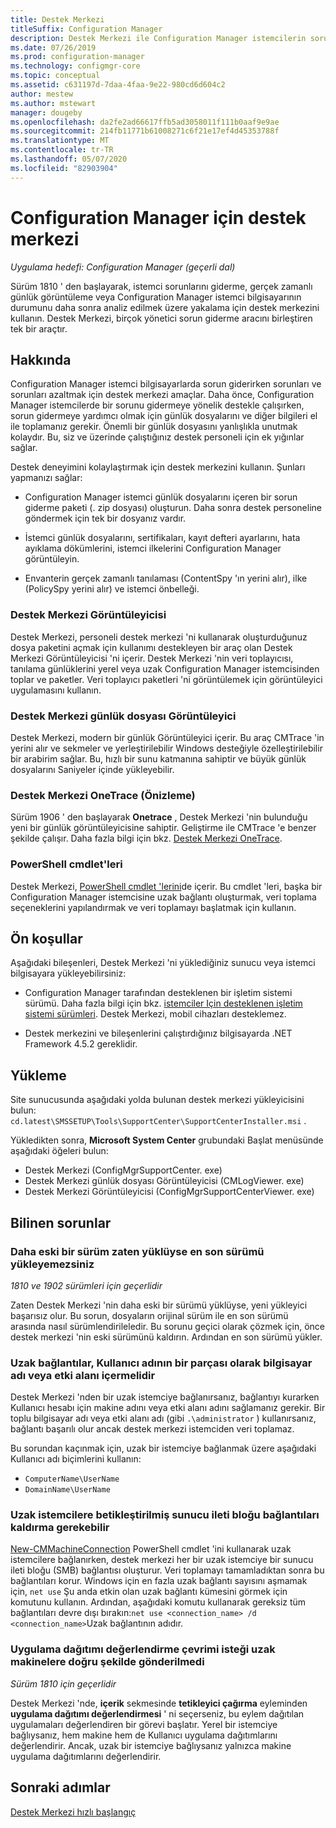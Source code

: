 ```yaml
---
title: Destek Merkezi
titleSuffix: Configuration Manager
description: Destek Merkezi ile Configuration Manager istemcilerin sorunlarını giderin.
ms.date: 07/26/2019
ms.prod: configuration-manager
ms.technology: configmgr-core
ms.topic: conceptual
ms.assetid: c631197d-7daa-4faa-9e22-980cd6d604c2
author: mestew
ms.author: mstewart
manager: dougeby
ms.openlocfilehash: da2fe2ad66617ffb5ad3058011f111b0aaf9e9ae
ms.sourcegitcommit: 214fb11771b61008271c6f21e17ef4d45353788f
ms.translationtype: MT
ms.contentlocale: tr-TR
ms.lasthandoff: 05/07/2020
ms.locfileid: "82903904"
---
```

# <a name="support-center-for-configuration-manager"></a>Configuration Manager için destek merkezi

*Uygulama hedefi: Configuration Manager (geçerli dal)*

<!--1357489-->
Sürüm 1810 ' den başlayarak, istemci sorunlarını giderme, gerçek zamanlı günlük görüntüleme veya Configuration Manager istemci bilgisayarının durumunu daha sonra analiz edilmek üzere yakalama için destek merkezini kullanın. Destek Merkezi, birçok yönetici sorun giderme aracını birleştiren tek bir araçtır.


## <a name="about"></a>Hakkında

Configuration Manager istemci bilgisayarlarda sorun giderirken sorunları ve sorunları azaltmak için destek merkezi amaçlar. Daha önce, Configuration Manager istemcilerde bir sorunu gidermeye yönelik destekle çalışırken, sorun gidermeye yardımcı olmak için günlük dosyalarını ve diğer bilgileri el ile toplamanız gerekir. Önemli bir günlük dosyasını yanlışlıkla unutmak kolaydır. Bu, siz ve üzerinde çalıştığınız destek personeli için ek yığınlar sağlar.

Destek deneyimini kolaylaştırmak için destek merkezini kullanın. Şunları yapmanızı sağlar:

- Configuration Manager istemci günlük dosyalarını içeren bir sorun giderme paketi (. zip dosyası) oluşturun. Daha sonra destek personeline göndermek için tek bir dosyanız vardır.  

- İstemci günlük dosyalarını, sertifikaları, kayıt defteri ayarlarını, hata ayıklama dökümlerini, istemci ilkelerini Configuration Manager görüntüleyin.  

- Envanterin gerçek zamanlı tanılaması (ContentSpy 'ın yerini alır), ilke (PolicySpy yerini alır) ve istemci önbelleği.  

### <a name="support-center-viewer"></a>Destek Merkezi Görüntüleyicisi

Destek Merkezi, personeli destek merkezi 'ni kullanarak oluşturduğunuz dosya paketini açmak için kullanımı destekleyen bir araç olan Destek Merkezi Görüntüleyicisi 'ni içerir. Destek Merkezi 'nin veri toplayıcısı, tanılama günlüklerini yerel veya uzak Configuration Manager istemcisinden toplar ve paketler. Veri toplayıcı paketleri 'ni görüntülemek için görüntüleyici uygulamasını kullanın.

### <a name="support-center-log-file-viewer"></a>Destek Merkezi günlük dosyası Görüntüleyici

Destek Merkezi, modern bir günlük Görüntüleyici içerir. Bu araç CMTrace 'in yerini alır ve sekmeler ve yerleştirilebilir Windows desteğiyle özelleştirilebilir bir arabirim sağlar. Bu, hızlı bir sunu katmanına sahiptir ve büyük günlük dosyalarını Saniyeler içinde yükleyebilir.

### <a name="support-center-onetrace-preview"></a>Destek Merkezi OneTrace (Önizleme)

<!--3555962-->
Sürüm 1906 ' den başlayarak **Onetrace** , Destek Merkezi 'nin bulunduğu yeni bir günlük görüntüleyicisine sahiptir. Geliştirme ile CMTrace 'e benzer şekilde çalışır. Daha fazla bilgi için bkz. [Destek Merkezi OneTrace](support-center-onetrace.md).

### <a name="powershell-cmdlets"></a>PowerShell cmdlet'leri

Destek Merkezi, [PowerShell cmdlet 'lerini](https://docs.microsoft.com/powershell/sccm/overview?view=sccm-ps)de içerir. Bu cmdlet 'leri, başka bir Configuration Manager istemcisine uzak bağlantı oluşturmak, veri toplama seçeneklerini yapılandırmak ve veri toplamayı başlatmak için kullanın.


## <a name="prerequisites"></a>Ön koşullar

Aşağıdaki bileşenleri, Destek Merkezi 'ni yüklediğiniz sunucu veya istemci bilgisayara yükleyebilirsiniz:

- Configuration Manager tarafından desteklenen bir işletim sistemi sürümü. Daha fazla bilgi için bkz. [istemciler Için desteklenen işletim sistemi sürümleri](../plan-design/configs/supported-operating-systems-for-clients-and-devices.md). Destek Merkezi, mobil cihazları desteklemez.  

- Destek merkezini ve bileşenlerini çalıştırdığınız bilgisayarda .NET Framework 4.5.2 gereklidir.  


## <a name="install"></a>Yükleme

Site sunucusunda aşağıdaki yolda bulunan destek merkezi yükleyicisini bulun: `cd.latest\SMSSETUP\Tools\SupportCenter\SupportCenterInstaller.msi` .

Yükledikten sonra, **Microsoft System Center** grubundaki Başlat menüsünde aşağıdaki öğeleri bulun:  

- Destek Merkezi (ConfigMgrSupportCenter. exe)  
- Destek Merkezi günlük dosyası Görüntüleyicisi (CMLogViewer. exe)  
- Destek Merkezi Görüntüleyicisi (ConfigMgrSupportCenterViewer. exe)  


## <a name="known-issues"></a>Bilinen sorunlar

### <a name="you-cant-install-the-latest-version-if-an-older-version-is-already-installed"></a>Daha eski bir sürüm zaten yüklüyse en son sürümü yükleyemezsiniz

<!--SCCMDocs-pr issue #3090-->
*1810 ve 1902 sürümleri için geçerlidir*

Zaten Destek Merkezi 'nin daha eski bir sürümü yüklüyse, yeni yükleyici başarısız olur. Bu sorun, dosyaların orijinal sürüm ile en son sürümü arasında nasıl sürümlendirileledir. Bu sorunu geçici olarak çözmek için, önce destek merkezi 'nin eski sürümünü kaldırın. Ardından en son sürümü yükler.

### <a name="remote-connections-must-include-computer-name-or-domain-as-part-of-the-user-name"></a>Uzak bağlantılar, Kullanıcı adının bir parçası olarak bilgisayar adı veya etki alanı içermelidir

Destek Merkezi 'nden bir uzak istemciye bağlanırsanız, bağlantıyı kurarken Kullanıcı hesabı için makine adını veya etki alanı adını sağlamanız gerekir. Bir toplu bilgisayar adı veya etki alanı adı (gibi `.\administrator` ) kullanırsanız, bağlantı başarılı olur ancak destek merkezi istemciden veri toplamaz.

Bu sorundan kaçınmak için, uzak bir istemciye bağlanmak üzere aşağıdaki Kullanıcı adı biçimlerini kullanın:

- `ComputerName\UserName`  
- `DomainName\UserName`  

### <a name="scripted-server-message-block-connections-to-remote-clients-might-require-removal"></a>Uzak istemcilere betikleştirilmiş sunucu ileti bloğu bağlantıları kaldırma gerekebilir

[New-CMMachineConnection](https://go.microsoft.com/fwlink/p/?linkid=390542) PowerShell cmdlet 'ini kullanarak uzak istemcilere bağlanırken, destek merkezi her bir uzak istemciye bir sunucu ileti bloğu (SMB) bağlantısı oluşturur. Veri toplamayı tamamladıktan sonra bu bağlantıları korur. Windows için en fazla uzak bağlantı sayısını aşmamak için, `net use` Şu anda etkin olan uzak bağlantı kümesini görmek için komutunu kullanın. Ardından, aşağıdaki komutu kullanarak gereksiz tüm bağlantıları devre dışı bırakın:`net use <connection_name> /d`
`<connection_name>`Uzak bağlantının adıdır.

### <a name="application-deployment-evaluation-cycle-request-isnt-sent-correctly-to-remote-machines"></a>Uygulama dağıtımı değerlendirme çevrimi isteği uzak makinelere doğru şekilde gönderilmedi

<!--2849356-->
*Sürüm 1810 için geçerlidir*

Destek Merkezi 'nde, **içerik** sekmesinde **tetikleyici çağırma** eyleminden **uygulama dağıtımı değerlendirmesi** ' ni seçerseniz, bu eylem dağıtılan uygulamaları değerlendiren bir görevi başlatır. Yerel bir istemciye bağlıysanız, hem makine hem de Kullanıcı uygulama dağıtımlarını değerlendirir. Ancak, uzak bir istemciye bağlıysanız yalnızca makine uygulama dağıtımlarını değerlendirir.


## <a name="next-steps"></a>Sonraki adımlar

[Destek Merkezi hızlı başlangıç](support-center-quickstart.md)
